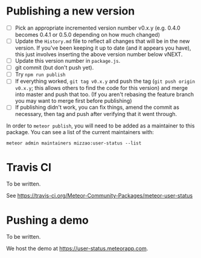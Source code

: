 # Publishing a new version

- [ ]  Pick an appropriate incremented version number v0.x.y (e.g. 0.4.0 becomes 0.4.1 or 0.5.0 depending on how much changed)
- [ ]  Update the `History.md` file to reflect all changes that will be in the new version. If you've been keeping it up to date (and it appears you have), this just involves inserting the above version number below vNEXT.
- [ ]  Update this version number in `package.js`.
- [ ]  git commit (but don't push yet).
- [ ]  Try `npm run publish`
- [ ]  If everything worked, `git tag v0.x.y` and push the tag (`git push origin v0.x.y`; this allows others to find the code for this version) and merge into master and push that too. (If you aren't rebasing the feature branch you may want to merge first before publishing)
- [ ] If publishing didn't work, you can fix things, amend the commit as necessary, then tag and push after verifying that it went through.

In order to `meteor publish`, you will need to be added as a maintainer to this package. You can see a list of the current maintainers with:

```
meteor admin maintainers mizzao:user-status --list
```

# Travis CI

To be written.

See https://travis-ci.org/Meteor-Community-Packages/meteor-user-status

# Pushing a demo

To be written.

We host the demo at https://user-status.meteorapp.com.

